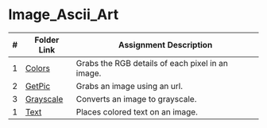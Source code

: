 # Image_Ascii_Art

|   #   | Folder Link                            | Assignment Description                               |
| :---: | -------------------------------------- | ---------------------------------------------------- |
|   1   | [Colors](./Colors/) | Grabs the RGB details of each pixel in an image. |
|   2   | [GetPic](./GetPic/) | Grabs an image using an url.  |
|   3   | [Grayscale](./Grayscale/) | Converts an image to grayscale.      |
|   1   | [Text](./Text/) | Places colored text on an image.       |